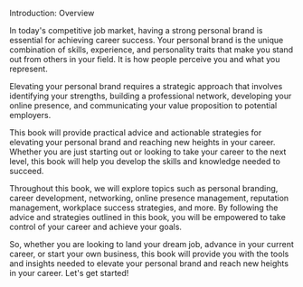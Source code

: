Introduction: Overview

In today's competitive job market, having a strong personal brand is essential for achieving career success. Your personal brand is the unique combination of skills, experience, and personality traits that make you stand out from others in your field. It is how people perceive you and what you represent.

Elevating your personal brand requires a strategic approach that involves identifying your strengths, building a professional network, developing your online presence, and communicating your value proposition to potential employers.

This book will provide practical advice and actionable strategies for elevating your personal brand and reaching new heights in your career. Whether you are just starting out or looking to take your career to the next level, this book will help you develop the skills and knowledge needed to succeed.

Throughout this book, we will explore topics such as personal branding, career development, networking, online presence management, reputation management, workplace success strategies, and more. By following the advice and strategies outlined in this book, you will be empowered to take control of your career and achieve your goals.

So, whether you are looking to land your dream job, advance in your current career, or start your own business, this book will provide you with the tools and insights needed to elevate your personal brand and reach new heights in your career. Let's get started!

